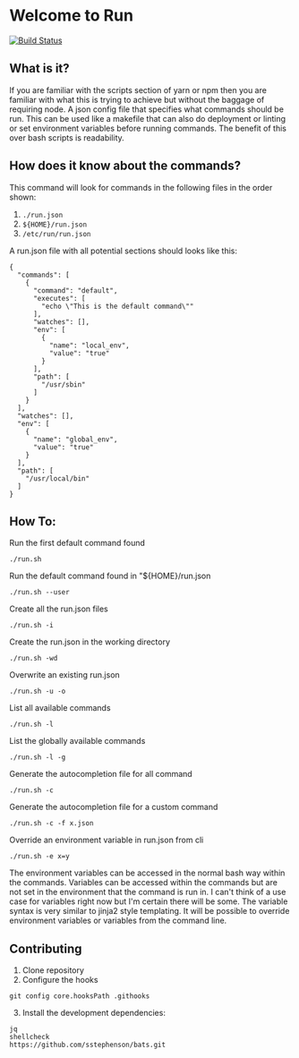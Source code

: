 # Welcome to Run
[![Build Status](https://travis-ci.org/andyjp94/run.svg?branch=master)](https://travis-ci.org/andyjp94/run)  
## What is it?
If you are familiar with the scripts section of yarn or npm then you are familiar with what this is trying to achieve but without the baggage of requiring node. A json config file that specifies what commands should be run. This can be used like a makefile that can also do deployment or linting or set environment variables before running commands. The benefit of this over bash scripts is readability.

## How does it know about the commands? <a id="files"></a>
This command will look for commands in the following files in the order shown:
1. ```./run.json```
2. ```${HOME}/run.json```
3. ```/etc/run/run.json```

A run.json file with all potential sections should looks like this:
```
{
  "commands": [
    {
      "command": "default",
      "executes": [
        "echo \"This is the default command\""
      ],
      "watches": [],
      "env": [
        {
          "name": "local_env",
          "value": "true"
        }
      ],
      "path": [
        "/usr/sbin"
      ]
    }
  ],
  "watches": [],
  "env": [
    {
      "name": "global_env",
      "value": "true"
    }
  ],
  "path": [
    "/usr/local/bin"
  ]
}
```

## How To:
Run the first default command found
```
./run.sh
```  
Run the default command found in "${HOME}/run.json
```
./run.sh --user
```
Create all the run.json files
```
./run.sh -i
```
Create the run.json in the working directory
```
./run.sh -wd
```
Overwrite an existing run.json
```
./run.sh -u -o
```
List all available commands
```
./run.sh -l
```
List the globally available commands
```
./run.sh -l -g
```
Generate the autocompletion file for all command
```
./run.sh -c
```
Generate the autocompletion file for a custom command
```
./run.sh -c -f x.json
```
Override an environment variable in run.json from cli
```
./run.sh -e x=y
```




The environment variables can be accessed in the normal bash way within the commands. Variables can be accessed within the commands
but are not set in the environment that the command is run in. I can't think of a use case for variables right now but I'm certain there
will be some. The variable syntax is very similar to jinja2 style templating. It will be possible to override environment variables or variables from the command line.


## Contributing
1. Clone repository
2. Configure the hooks
```
git config core.hooksPath .githooks
```
3. Install the development dependencies:
```
jq
shellcheck
https://github.com/sstephenson/bats.git
```



